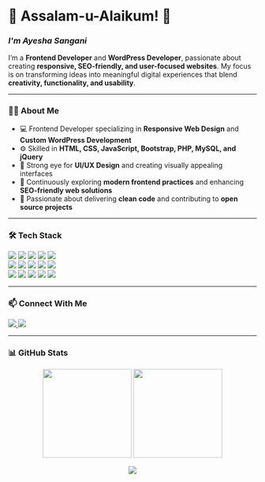 <h1>🌟 Assalam-u-Alaikum! 👋</h1>

<h3><i>I'm Ayesha Sangani</i></h3>

<p>
  I’m a <strong>Frontend Developer</strong> and <strong>WordPress Developer</strong>, passionate about creating 
  <strong>responsive, SEO-friendly, and user-focused websites</strong>.  
  My focus is on transforming ideas into meaningful digital experiences that blend 
  <strong>creativity, functionality, and usability</strong>.
</p>

<hr>

### 👩‍💻 About Me
- 💻 Frontend Developer specializing in **Responsive Web Design** and **Custom WordPress Development**  
- ⚙️ Skilled in **HTML, CSS, JavaScript, Bootstrap, PHP, MySQL, and jQuery**  
- 🎨 Strong eye for **UI/UX Design** and creating visually appealing interfaces  
- 🌱 Continuously exploring **modern frontend practices** and enhancing **SEO-friendly web solutions**  
- 🚀 Passionate about delivering **clean code** and contributing to **open source projects**  

---

### 🛠️ Tech Stack
<p align="left">
  <img src="https://img.shields.io/badge/HTML5-%23E34F26?style=for-the-badge&logo=html5&logoColor=white"/>
  <img src="https://img.shields.io/badge/CSS3-%231572B6?style=for-the-badge&logo=css3&logoColor=white"/>
  <img src="https://img.shields.io/badge/JavaScript-%23F7DF1E?style=for-the-badge&logo=javascript&logoColor=black"/>
  <img src="https://img.shields.io/badge/Bootstrap-%237952B3?style=for-the-badge&logo=bootstrap&logoColor=white"/>
  <img src="https://img.shields.io/badge/PHP-%23777BB4?style=for-the-badge&logo=php&logoColor=white"/>
  <br/>
  <img src="https://img.shields.io/badge/MySQL-%234479A1?style=for-the-badge&logo=mysql&logoColor=white"/>
  <img src="https://img.shields.io/badge/jQuery-%230769AD?style=for-the-badge&logo=jquery&logoColor=white"/>
  <img src="https://img.shields.io/badge/Laravel-%23FF2D20?style=for-the-badge&logo=laravel&logoColor=white"/>
  <img src="https://img.shields.io/badge/SQL%20Server-%23CC2927?style=for-the-badge&logo=microsoft-sql-server&logoColor=white"/>
  <img src="https://img.shields.io/badge/Figma-%23F24E1E?style=for-the-badge&logo=figma&logoColor=white"/>
  <br/>
  <img src="https://img.shields.io/badge/WordPress-%2321759B?style=for-the-badge&logo=wordpress&logoColor=white"/>
  <img src="https://img.shields.io/badge/Canva-%2300C4CC?style=for-the-badge&logo=canva&logoColor=white"/>
  <img src="https://img.shields.io/badge/GitHub-%23181717?style=for-the-badge&logo=github&logoColor=white"/>
  <img src="https://img.shields.io/badge/Firebase-%23FFCA28?style=for-the-badge&logo=firebase&logoColor=black"/>
  <img src="https://img.shields.io/badge/SEO-%234285F4?style=for-the-badge&logo=google&logoColor=white"/>
</p>

---


### 📫 Connect With Me
<p align="left">
  <a href="https://www.linkedin.com/in/ayeshasangani" target="_blank">
    <img src="https://img.shields.io/badge/LinkedIn-%230077B5?style=for-the-badge&logo=linkedin&logoColor=white"/>
  </a>
  <a href="mailto:aysan0723@gmail.com">
    <img src="https://img.shields.io/badge/Gmail-D14836?style=for-the-badge&logo=gmail&logoColor=white"/>
  </a>
</p>

---

### 📊 GitHub Stats
<p align="center">
  <img src="https://github-readme-stats.vercel.app/api?username=AyeshaSangani&show_icons=true&theme=tokyonight&hide_border=true" height="180px"/>
  <img src="https://github-readme-stats.vercel.app/api/top-langs/?username=AyeshaSangani&layout=compact&theme=tokyonight&hide_border=true" height="180px"/>
</p>

<p align="center">
  <img src="https://streak-stats.demolab.com?user=AyeshaSangani&theme=tokyonight&hide_border=true&card_width=445&card_height=175"/>
</p>
